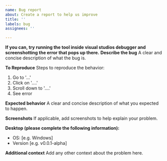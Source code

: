 ```yaml
---
name: Bug report
about: Create a report to help us improve
title: ''
labels: bug
assignees: ''

---
```


**If you can, try running the tool inside visual studios debugger and screenshotting the error that pops up there.**
**Describe the bug**
A clear and concise description of what the bug is.

**To Reproduce**
Steps to reproduce the behavior:
1. Go to '...'
2. Click on '....'
3. Scroll down to '....'
4. See error

**Expected behavior**
A clear and concise description of what you expected to happen.

**Screenshots**
If applicable, add screenshots to help explain your problem.

**Desktop (please complete the following information):**
 - OS: [e.g. Windows]
 - Version [e.g. v0.0.1-alpha]


**Additional context**
Add any other context about the problem here.
